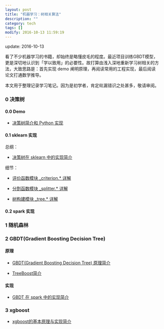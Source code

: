 ```yaml
---
layout: post
title: "机器学习：树相关算法"
description: ""
category: tech
tags: []
modify: 2016-10-13 11:59:19
---
```

update: 2016-10-13

看了不少机器学习的书籍，却始终是略懂皮毛的程度。最近项目训练GBDT模型，更是深切地认识到「学以致用」的必要性。故打算由浅入深地重新学习树相关的方法，大致思路是：首先实现 demo 阐明原理，再阅读常用的工程实现，最后阅读论文打通数学推导。

本文用于整理记录学习笔记。因为是初学者，肯定纰漏错识之处甚多，敬请审阅。


### 0 决策树

#### 0.0 Demo
+ [决策树简介和 Python 实现](http://nbviewer.jupyter.org/github/facaiy/book_notes/blob/master/machine_learning/tree/decision_tree/demo.ipynb)

#### 0.1 sklearn 实现
总纲：

+ [决策树在 sklearn 中的实现简介](http://nbviewer.jupyter.org/github/facaiy/book_notes/blob/master/machine_learning/tree/decision_tree/sklearn/intro.ipynb)

细节：

+ [评价函数模块 _criterion.* 详解](http://nbviewer.jupyter.org/github/facaiy/book_notes/blob/master/machine_learning/tree/decision_tree/sklearn/_criterion.ipynb)

+ [分割函数模块 _splitter.* 详解](http://nbviewer.jupyter.org/github/facaiy/book_notes/blob/master/machine_learning/tree/decision_tree/sklearn/_splitter.ipynb)

+ [树构建模块 _tree.* 详解](http://nbviewer.jupyter.org/github/facaiy/book_notes/blob/master/machine_learning/tree/decision_tree/sklearn/_tree.ipynb)


#### 0.2 spark 实现


### 1 随机森林


### 2 GBDT(Gradient Boosting Decision Tree)

#### 原理

+ [GBDT(Gradient Boosting Decision Tree) 原理简介](http://nbviewer.jupyter.org/github/facaiy/book_notes/blob/master/machine_learning/tree/gbdt/intro.ipynb)

+ [TreeBoost简介](http://nbviewer.jupyter.org/github/facaiy/book_notes/blob/master/machine_learning/tree/gbdt/treeboost/intro.ipynb)

#### 实现
+ [GBDT 在 spark 中的实现简介](http://nbviewer.jupyter.org/github/facaiy/book_notes/blob/master/machine_learning/tree/gbdt/spark/intro.ipynb)


### 3 xgboost

+ [xgboost的基本原理与实现简介](http://nbviewer.jupyter.org/github/facaiy/book_notes/blob/master/machine_learning/tree/gbdt/xgboost/intro.ipynb)
